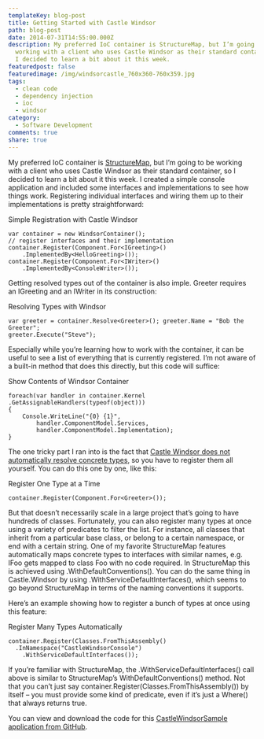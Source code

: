 ```yaml
---
templateKey: blog-post
title: Getting Started with Castle Windsor
path: blog-post
date: 2014-07-31T14:55:00.000Z
description: My preferred IoC container is StructureMap, but I’m going to be
  working with a client who uses Castle Windsor as their standard container, so
  I decided to learn a bit about it this week.
featuredpost: false
featuredimage: /img/windsorcastle_760x360-760x359.jpg
tags:
  - clean code
  - dependency injection
  - ioc
  - windsor
category:
  - Software Development
comments: true
share: true
---
```

My preferred IoC container is [StructureMap](http://structuremap.net/), but I’m going to be working with a client who uses Castle Windsor as their standard container, so I decided to learn a bit about it this week. I created a simple console application and included some interfaces and implementations to see how things work. Registering individual interfaces and wiring them up to their implementations is pretty straightforward:

Simple Registration with Castle Windsor

```
var container = new WindsorContainer(); 
// register interfaces and their implementation
container.Register(Component.For<IGreeting>()
    .ImplementedBy<HelloGreeting>());
container.Register(Component.For<IWriter>()
    .ImplementedBy<ConsoleWriter>());
```

Getting resolved types out of the container is also imple. Greeter requires an IGreeting and an IWriter in its construction:

Resolving Types with Windsor

```
var greeter = container.Resolve<Greeter>(); greeter.Name = "Bob the Greeter";
greeter.Execute("Steve");
```

Especially while you’re learning how to work with the container, it can be useful to see a list of everything that is currently registered. I’m not aware of a built-in method that does this directly, but this code will suffice:

Show Contents of Windsor Container

```
foreach(var handler in container.Kernel     
.GetAssignableHandlers(typeof(object)))
{
    Console.WriteLine("{0} {1}",
        handler.ComponentModel.Services,
        handler.ComponentModel.Implementation);
}
```

The one tricky part I ran into is the fact that [Castle Windsor does not automatically resolve concrete types](http://stackoverflow.com/questions/1955579/can-castle-windsor-do-automatic-resolution-of-concrete-types), so you have to register them all yourself. You can do this one by one, like this:

Register One Type at a Time

```
container.Register(Component.For<Greeter>());
```

But that doesn’t necessarily scale in a large project that’s going to have hundreds of classes. Fortunately, you can also register many types at once using a variety of predicates to filter the list. For instance, all classes that inherit from a particular base class, or belong to a certain namespace, or end with a certain string. One of my favorite StructureMap features automatically maps concrete types to interfaces with similar names, e.g. IFoo gets mapped to class Foo with no code required. In StructureMap this is achieved using .WithDefaultConventions(). You can do the same thing in Castle.Windsor by using .WithServiceDefaultInterfaces(), which seems to go beyond StructureMap in terms of the naming conventions it supports.

Here’s an example showing how to register a bunch of types at once using this feature:

Register Many Types Automatically

```
container.Register(Classes.FromThisAssembly()     
  .InNamespace("CastleWindsorConsole")
    .WithServiceDefaultInterfaces());
```

If you’re familiar with StructureMap, the .WithServiceDefaultInterfaces() call above is similar to StructureMap’s WithDefaultConventions() method. Not that you can’t just say container.Register(Classes.FromThisAssembly()) by itself – you must provide some kind of predicate, even if it’s just a Where() that always returns true.

You can view and download the code for this [CastleWindsorSample application from GitHub](https://github.com/ardalis/CastleWindsorSample/).